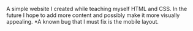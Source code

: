 A simple website I created while teaching myself HTML and CSS. In the future I hope to add more content and possibly make it more visually appealing. 
*A known bug that I must fix is the mobile layout.
